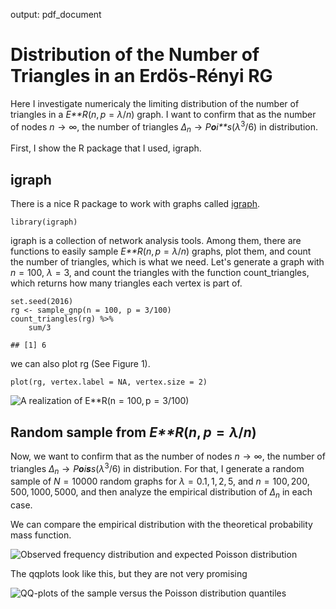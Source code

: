 output: pdf\_document

Distribution of the Number of Triangles in an Erdös-Rényi RG
============================================================

Here I investigate numericaly the limiting distribution of the number of
triangles in a *E**R*(*n*, *p* = *λ*/*n*) graph. I want to confirm that
as the number of nodes *n* → ∞, the number of triangles
*Δ*<sub>*n*</sub> → *P**o**i**s*(*λ*<sup>3</sup>/6) in distribution.

First, I show the R package that I used, igraph.

igraph
------

There is a nice R package to work with graphs called
[igraph](http://igraph.org/).

    library(igraph)

igraph is a collection of network analysis tools. Among them, there are
functions to easily sample *E**R*(*n*, *p* = *λ*/*n*) graphs, plot them,
and count the number of triangles, which is what we need. Let's generate
a graph with *n* = 100, *λ* = 3, and count the triangles with the
function count\_triangles, which returns how many triangles each vertex
is part of.

    set.seed(2016)
    rg <- sample_gnp(n = 100, p = 3/100)
    count_triangles(rg) %>%
        sum/3

    ## [1] 6

we can also plot rg (See Figure 1).

    plot(rg, vertex.label = NA, vertex.size = 2)

![A realization of
*E**R*(*n* = 100, *p* = 3/100)](triangles_files/figure-markdown_strict/unnamed-chunk-4-1.png)

Random sample from *E**R*(*n*, *p* = *λ*/*n*)
---------------------------------------------

Now, we want to confirm that as the number of nodes *n* → ∞, the number
of triangles *Δ*<sub>*n*</sub> → *P**o**i**s**s*(*λ*<sup>3</sup>/6) in
distribution. For that, I generate a random sample of *N* = 10000 random
graphs for *λ* = 0.1, 1, 2, 5, and *n* = 100, 200, 500, 1000, 5000, and
then analyze the empirical distribution of *Δ*<sub>*n*</sub> in each
case.

We can compare the empirical distribution with the theoretical
probability mass function.

![Observed frequency distribution and expected Poisson
distribution](triangles_files/figure-markdown_strict/unnamed-chunk-6-1.png)

The qqplots look like this, but they are not very promising

![QQ-plots of the sample versus the Poisson distribution
quantiles](triangles_files/figure-markdown_strict/unnamed-chunk-7-1.png)
